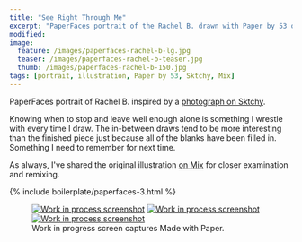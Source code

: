 ```yaml
---
title: "See Right Through Me"
excerpt: "PaperFaces portrait of the Rachel B. drawn with Paper by 53 on an iPad."
modified: 
image: 
  feature: /images/paperfaces-rachel-b-lg.jpg
  teaser: /images/paperfaces-rachel-b-teaser.jpg
  thumb: /images/paperfaces-rachel-b-150.jpg
tags: [portrait, illustration, Paper by 53, Sktchy, Mix]
---
```


PaperFaces portrait of Rachel B. inspired by a [photograph on Sktchy](http://sktchy.com/Ptkxs).

Knowing when to stop and leave well enough alone is something I wrestle with every time I draw. The in-between draws tend to be more interesting than the finished piece just because all of the blanks have been filled in. Something I need to remember for next time.

As always, I've shared the original illustration [on Mix](https://mix.fiftythree.com/11098-Michael-Rose/1795397) for closer examination and remixing.

{% include boilerplate/paperfaces-3.html %}

<figure class="third">
  <a href="{{ site.url }}/images/paperfaces-rachel-b-process-1-lg.jpg"><img src="{{ site.url }}/images/paperfaces-rachel-b-process-1-600.jpg" alt="Work in process screenshot"></a>
  <a href="{{ site.url }}/images/paperfaces-rachel-b-process-2-lg.jpg"><img src="{{ site.url }}/images/paperfaces-rachel-b-process-2-600.jpg" alt="Work in process screenshot"></a>
  <a href="{{ site.url }}/images/paperfaces-rachel-b-process-3-lg.jpg"><img src="{{ site.url }}/images/paperfaces-rachel-b-process-3-600.jpg" alt="Work in process screenshot"></a>
  <figcaption>Work in progress screen captures Made with Paper.</figcaption>
</figure>
